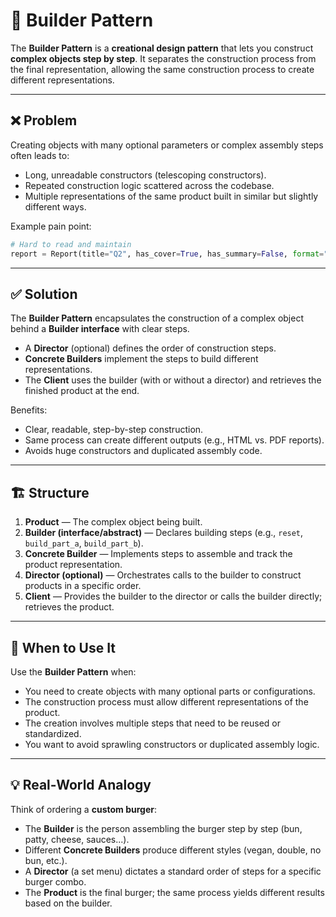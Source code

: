 # 🧱 Builder Pattern

The **Builder Pattern** is a **creational design pattern** that lets you construct **complex objects step by step**.
It separates the construction process from the final representation, allowing the same construction process to create different representations.

---

## ❌ Problem

Creating objects with many optional parameters or complex assembly steps often leads to:

- Long, unreadable constructors (telescoping constructors).
- Repeated construction logic scattered across the codebase.
- Multiple representations of the same product built in similar but slightly different ways.

Example pain point:

```python
# Hard to read and maintain
report = Report(title="Q2", has_cover=True, has_summary=False, format="pdf", include_charts=True)
```

---

## ✅ Solution

The **Builder Pattern** encapsulates the construction of a complex object behind a **Builder interface** with clear steps.

- A **Director** (optional) defines the order of construction steps.
- **Concrete Builders** implement the steps to build different representations.
- The **Client** uses the builder (with or without a director) and retrieves the finished product at the end.

Benefits:

- Clear, readable, step-by-step construction.
- Same process can create different outputs (e.g., HTML vs. PDF reports).
- Avoids huge constructors and duplicated assembly code.

---

## 🏗 Structure

1. **Product** — The complex object being built.
2. **Builder (interface/abstract)** — Declares building steps (e.g., `reset`, `build_part_a`, `build_part_b`).
3. **Concrete Builder** — Implements steps to assemble and track the product representation.
4. **Director (optional)** — Orchestrates calls to the builder to construct products in a specific order.
5. **Client** — Provides the builder to the director or calls the builder directly; retrieves the product.

---

## 📌 When to Use It

Use the **Builder Pattern** when:

- You need to create objects with many optional parts or configurations.
- The construction process must allow different representations of the product.
- The creation involves multiple steps that need to be reused or standardized.
- You want to avoid sprawling constructors or duplicated assembly logic.

---

## 💡 Real-World Analogy

Think of ordering a **custom burger**:

- The **Builder** is the person assembling the burger step by step (bun, patty, cheese, sauces...).
- Different **Concrete Builders** produce different styles (vegan, double, no bun, etc.).
- A **Director** (a set menu) dictates a standard order of steps for a specific burger combo.
- The **Product** is the final burger; the same process yields different results based on the builder.
